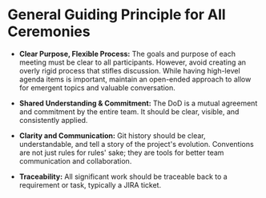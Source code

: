 # General Guiding Principle for All Ceremonies

* **Clear Purpose, Flexible Process:** The goals and purpose of each meeting must be clear to all participants. However, avoid creating an overly rigid process that stifles discussion. While having high-level agenda items is important, maintain an open-ended approach to allow for emergent topics and valuable conversation.

* **Shared Understanding & Commitment:** The DoD is a mutual agreement and commitment by the entire team. It should be clear, visible, and consistently applied.

* **Clarity and Communication:** Git history should be clear, understandable, and tell a story of the project's evolution. Conventions are not just rules for rules' sake; they are tools for better team communication and collaboration.

* **Traceability:** All significant work should be traceable back to a requirement or task, typically a JIRA ticket.
